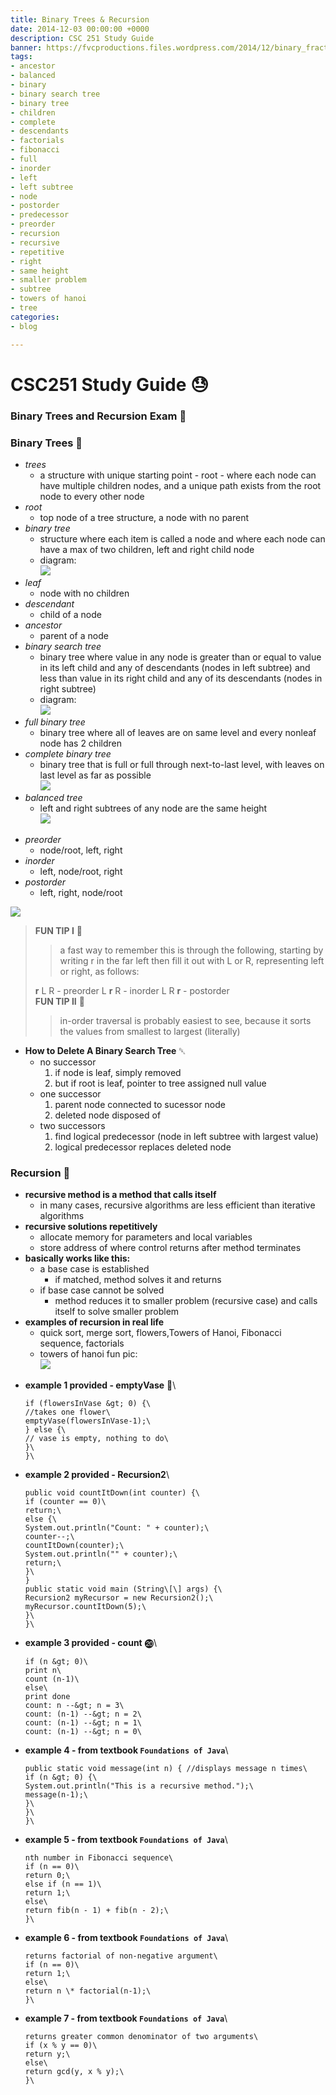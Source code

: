 ```yaml
---
title: Binary Trees & Recursion
date: 2014-12-03 00:00:00 +0000
description: CSC 251 Study Guide
banner: https://fvcproductions.files.wordpress.com/2014/12/binary_fractal_tree_03_30_60_065_075.png?w=800&h=340&crop=1
tags:
- ancestor
- balanced
- binary
- binary search tree
- binary tree
- children
- complete
- descendants
- factorials
- fibonacci
- full
- inorder
- left
- left subtree
- node
- postorder
- predecessor
- preorder
- recursion
- recursive
- repetitive
- right
- same height
- smaller problem
- subtree
- towers of hanoi
- tree
categories:
- blog

---
```

# CSC251 Study Guide 😓

### Binary Trees and Recursion Exam 📖

### Binary Trees 🌲

* _trees_
  * a structure with unique starting point - root - where each node can have multiple children nodes, and a unique path exists from the root node to every other node
* _root_
  * top node of a tree structure, a node with no parent
* _binary tree_
  * structure where each item is called a node and where each node can have a max of two children, left and right child node
  * diagram:\
    ![](//www.cs.cmu.edu/~adamchik/15-121/lectures/Trees/pix/tree1.bmp)
* _leaf_
  * node with no children
* _descendant_
  * child of a node
* _ancestor_
  * parent of a node
* _binary search tree_
  * binary tree where value in any node is greater than or equal to value in its left child and any of descendants (nodes in left subtree) and less than value in its right child and any of its descendants (nodes in right subtree)
  * diagram:\
    ![](//programminggeeks.com/wp-content/uploads/2014/01/nodes-in-binary-search-tree.png)
* _full binary tree_
  * binary tree where all of leaves are on same level and every nonleaf node has 2 children
* _complete binary tree_
  * binary tree that is full or full through next-to-last level, with leaves on last level as far as possible\
    ![](//www.cs.cmu.edu/~adamchik/15-121/lectures/Trees/pix/full_complete.bmp)
* _balanced tree_
  * left and right subtrees of any node are the same height\
    ![](//www.stoimen.com/blog/wp-content/uploads/2012/06/10.-Balanced-or-not.png)

- _preorder_
  * node/root, left, right
- _inorder_
  * left, node/root, right
- _postorder_
  * left, right, node/root

![](//www.cse.unt.edu/~donr/courses/2050/images/Figure1010.gif)

> **FUN TIP I** 🌟
>
> > a fast way to remember this is through the following, starting by writing r in the far left then fill it out with L or R, representing left or right, as follows:
>
> **r** L R - preorder L **r** R - inorder L R **r** - postorder\
> **FUN TIP II** 🌟
>
> > in-order traversal is probably easiest to see, because it sorts the values from smallest to largest (literally)

* **How to Delete A Binary Search Tree** ␡
  * no successor
    1. if node is leaf, simply removed
    2. but if root is leaf, pointer to tree assigned null value
  * one successor
    1. parent node connected to sucessor node
    2. deleted node disposed of
  * two successors
    1. find logical predecessor (node in left subtree with largest value)
    2. logical predecessor replaces deleted node

### Recursion 🚥

* **recursive method is a method that calls itself**
  * in many cases, recursive algorithms are less efficient than iterative algorithms
* **recursive solutions repetitively**
  * allocate memory for parameters and local variables
  * store address of where control returns after method terminates
* **basically works like this:**
  * a base case is established
    * if matched, method solves it and returns
  * if base case cannot be solved
    * method reduces it to smaller problem (recursive case) and calls itself to solve smaller problem
* **examples of recursion in real life**
  * quick sort, merge sort, flowers,Towers of Hanoi, Fibonacci sequence, factorials
  * towers of hanoi fun pic:\
    ![](//upload.wikimedia.org/wikipedia/commons/6/60/Tower_of_Hanoi_4.gif)

- **example 1 provided - emptyVase** 🍶\
  ```void emptyVase(int flowersInVase) {\
  if (flowersInVase &gt; 0) {\
  //takes one flower\
  emptyVase(flowersInVase-1);\
  } else {\
  // vase is empty, nothing to do\
  }\
  }\
  ```
- **example 2 provided - Recursion2**\
  ```public class Recursion2 {\
  public void countItDown(int counter) {\
  if (counter == 0)\
  return;\
  else {\
  System.out.println("Count: " + counter);\
  counter--;\
  countItDown(counter);\
  System.out.println("" + counter);\
  return;\
  }\
  }
  public static void main (String\[\] args) {\
  Recursion2 myRecursor = new Recursion2();\
  myRecursor.countItDown(5);\
  }\
  }\
  ```
- **example 3 provided - count** ⓴\
  ```count(n)\
  if (n &gt; 0)\
  print n\
  count (n-1)\
  else\
  print done
  count: n --&gt; n = 3\
  count: (n-1) --&gt; n = 2\
  count: (n-1) --&gt; n = 1\
  count: (n-1) --&gt; n = 0\
  ```
- **example 4 - from textbook `Foundations of Java`**\
  ```public class Recursive {\
  public static void message(int n) { //displays message n times\
  if (n &gt; 0) {\
  System.out.println("This is a recursive method.");\
  message(n-1);\
  }\
  }\
  }\
  ```
- **example 5 - from textbook `Foundations of Java`**\
  ```public static int fib(int n) { // returns
  nth number in Fibonacci sequence\
  if (n == 0)\
  return 0;\
  else if (n == 1)\
  return 1;\
  else\
  return fib(n - 1) + fib(n - 2);\
  }\
  ```
- **example 6 - from textbook `Foundations of Java`**\
  ```public static int factorial(int n) { //
  returns factorial of non-negative argument\
  if (n == 0)\
  return 1;\
  else\
  return n \* factorial(n-1);\
  }\
  ```
- **example 7 - from textbook `Foundations of Java`**\
  ```public static int gcd(int x, int y) { //
  returns greater common denominator of two arguments\
  if (x % y == 0)\
  return y;\
  else\
  return gcd(y, x % y);\
  }\
  ```
